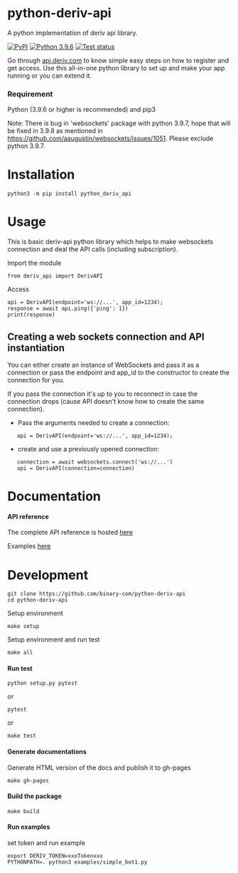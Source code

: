 # python-deriv-api
A python implementation of deriv api library.

[![PyPI](https://img.shields.io/pypi/v/python_deriv_api.svg?style=flat-square)](https://pypi.org/project/python_deriv_api/)
[![Python 3.9.6](https://img.shields.io/badge/python-3.9.6-blue.svg)](https://www.python.org/download/releases/3.9.6/)
[![Test status](https://circleci.com/gh/binary-com/python-deriv-api.svg?style=shield&circle-token=8b7c7b39615ea83053044854105bf90975b18126)](https://app.circleci.com/pipelines/github/binary-com/python-deriv-api)

Go through [api.deriv.com](https://api.deriv.com/) to know simple easy steps on how to register and get access.
Use this all-in-one python library to set up and make your app running or you can extend it.

### Requirement
Python (3.9.6 or higher is recommended) and pip3

Note: There is bug in 'websockets' package with python 3.9.7, hope that will be fixed in 3.9.8 as mentioned in
https://github.com/aaugustin/websockets/issues/1051. Please exclude python 3.9.7.

# Installation

`python3 -m pip install python_deriv_api`

# Usage
This is basic deriv-api python library which helps to make websockets connection and
deal the API calls (including subscription).

Import the module

```
from deriv_api import DerivAPI
```

Access 

```
api = DerivAPI(endpoint='ws://...', app_id=1234);
response = await api.ping({'ping': 1})
print(response) 
```

## Creating a web sockets connection and API instantiation
You can either create an instance of WebSockets and pass it as a connection
    or
pass the endpoint and app_id to the constructor to create the connection for you.

If you pass the connection it's up to you to reconnect in case the connection drops (cause API doesn't know how to create the same connection).


- Pass the arguments needed to create a connection:
```
   api = DerivAPI(endpoint='ws://...', app_id=1234);
```

- create and use a previously opened connection:
```
   connection = await websockets.connect('ws://...')
   api = DerivAPI(connection=connection)
```

# Documentation

#### API reference
The complete API reference is hosted [here](https://binary-com.github.io/python-deriv-api/)

Examples [here](https://github.com/binary-com/python-deriv-api/tree/master/examples)

# Development
```
git clone https://github.com/binary-com/python-deriv-api
cd python-deriv-api
```
Setup environment
```
make setup
```

Setup environment and run test
```
make all
```

#### Run test

```
python setup.py pytest
```

or

```
pytest
```

or

```
make test
```
#### Generate documentations

Generate HTML version of the docs and publish it to gh-pages

```
make gh-pages
```

#### Build the package
```
make build
```
#### Run examples

set token and run example

```
export DERIV_TOKEN=xxxTokenxxx
PYTHONPATH=. python3 examples/simple_bot1.py
```

